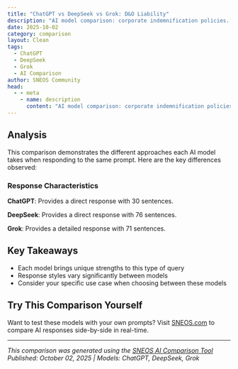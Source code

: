 ```yaml
---
title: "ChatGPT vs DeepSeek vs Grok: D&O Liability"
description: "AI model comparison: corporate indemnification policies..."
date: 2025-10-02
category: comparison
layout: Clean
tags:
  - ChatGPT
  - DeepSeek
  - Grok
  - AI Comparison
author: SNEOS Community
head:
  - - meta
    - name: description
      content: "AI model comparison: corporate indemnification policies..."
---
```


<ChatComparison
  title="ChatGPT vs DeepSeek vs Grok: D&amp;O Liability"
  prompt="corporate indemnification policies"
  :responses='{
    "ChatGPT": "Corporate indemnification policies refer to the provisions and agreements established by a corporation to protect its directors, officers, employees, or agents from personal financial liability resulting from their work on behalf of the company. These policies ensure that individuals are reimbursed for legal expenses, settlements, or judgments that arise from lawsuits or claims connected to their corporate duties.\n\n### Key Points of Corporate Indemnification Policies:\n\n1. **Purpose**:  \n   To protect company representatives from personal losses due to lawsuits related to their corporate roles, promoting confidence and willingness to serve.\n\n2. **Who is Covered?**  \n   Typically includes directors, officers, employees, and sometimes agents or contractors acting on behalf of the corporation.\n\n3. **Scope of Coverage**:  \n   - Legal defense costs (attorney fees, court expenses)  \n   - Settlements or judgments  \n   - Claims arising from acts performed in good faith during their corporate duties\n\n4. **Limitations**:  \n   - No coverage for acts involving fraud, gross negligence, or willful misconduct  \n   - Coverage typically excludes criminal actions unless the individual is acquitted.\n\n5. **Advance of Expenses**:  \n   Some policies provide for the advance payment of legal fees before the final determination of liability, subject to reimbursement if the individual is found not indemnifiable.\n\n6. **Mandatory vs. Permissive Indemnification**:  \n   - *Mandatory Indemnification*: The corporation must indemnify if certain legal criteria are met.  \n   - *Permissive Indemnification*: The corporation may indemnify at its discretion.\n\n7. **Insurance (D\u0026O Insurance)**:  \n   Directors and Officers Insurance is often purchased alongside indemnification policies to cover potential liabilities.\n\n8. **Legal and Regulatory Compliance**:  \n   Policies are designed in accordance with corporate laws, such as the Delaware General Corporation Law (DGCL) or similar statutes in other jurisdictions.\n\n### Examples of Policy Components:\n\n- **Definitions**: Clarify who is covered and what constitutes \u0022indemnifiable events.\u0022\n- **Procedures for Claiming Indemnification**: How individuals request indemnification and the evaluation process.\n- **Advancement of Defense Costs**: Conditions under which fees are advanced.\n- **Exclusions**: Situations where indemnification is denied.\n- **Subrogation Rights**: Rights of the corporation to recover payments.\n- **Amendments and Termination**: Terms for changing or ending the policy.\n\n### Why Corporations Use Indemnification Policies:\n\n- Encourages qualified professionals to serve as directors/officers without fear of personal financial risk.\n- Helps attract and retain talent at executive levels.\n- Provides a framework for handling legal claims efficiently.\n\nIf you need help drafting a corporate indemnification policy or want more detailed information about specific clauses, please let me know!",
    "DeepSeek": "Of course. This is a critical topic for corporate officers, directors, and the company itself. Let\u0027s break down corporate indemnification policies in detail.\n\n### What is Corporate Indemnification?\n\nAt its core, **indemnification** is a legal principle where one party (the corporation) agrees to protect another party (its directors, officers, and sometimes employees and agents) from financial losses and liabilities incurred in the course of their duties.\n\nThink of it as a corporate shield. It\u0027s designed to encourage capable people to serve in leadership roles without the constant fear of personal financial ruin from lawsuits related to their corporate decisions.\n\n---\n\n### The Legal Foundation: The \u0022Three-Legged Stool\u0022\n\nCorporate indemnification in the U.S. is built on a three-part foundation:\n\n1.  **State Corporate Law (The Mandatory Core):**\n    * Every state has statutes (e.g., Delaware General Corporation Law \u00A7 145) that provide the legal framework for indemnification.\n    * These laws typically **mandate** indemnification if the director/officer is \u0022successful on the merits\u0022 in defending a lawsuit.\n    * They **permit** indemnification in other situations if the person acted \u0022in good faith\u0022 and in a manner they \u0022reasonably believed to be in the best interests of the corporation.\u0022\n\n2.  **The Company\u0027s Charter and Bylaws (The Contractual Expansion):**\n    * A corporation\u0027s **Certificate of Incorporation** (Charter) and **Bylaws** almost always include detailed indemnification provisions.\n    * These documents often *expand* upon the state law minimums, offering the broadest possible protection allowed. They may mandate indemnification in more scenarios and cover legal expenses as they are incurred (\u0022advancement\u0022).\n\n3.  **Individual Indemnification Agreements (The Gold Standard):**\n    * Many companies enter into separate, detailed contracts with each director and officer (D\u0026O).\n    * These agreements provide the strongest protection because they are direct, enforceable contracts that are harder for a future, hostile board to change or revoke.\n\n---\n\n### Key Provisions in an Indemnification Policy\n\nA robust indemnification policy will address the following:\n\n*   **Who is Covered?** Directors and Officers are standard. Often extended to employees and agents acting at the company\u0027s request.\n*   **What is Covered?** \u0022Expenses\u0022 (attorneys\u0027 fees, court costs), judgments, fines, and settlement amounts.\n*   **When Does it Apply?** When the person is involved in a proceeding (lawsuit, investigation, etc.) by reason of their corporate role.\n*   **Advancement of Expenses:** This is crucial. The company pays for legal defenses *as you go*, rather than waiting for a final outcome. Without this, most individuals couldn\u0027t afford a prolonged legal battle.\n*   **Standard of Conduct:** Indemnification is generally contingent on the person acting in \u0022good faith\u0022 and in a manner they reasonably believed was in the corporation\u0027s best interests. It is typically **not available** if the person is found liable to the corporation itself or derived an improper personal benefit.\n*   **Procedure for Claiming Indemnification:** Specifies how to notify the company and how the company makes a determination (often by a majority vote of disinterested directors or independent legal counsel).\n\n---\n\n### The Critical Link: D\u0026O Insurance\n\nIndemnification is a promise by the company to pay. But what if the company is bankrupt or refuses to pay? This is where **Directors and Officers (D\u0026O) Liability Insurance** comes in.\n\n*   **Side A:** Covers directors and officers directly when indemnification is not available from the company (e.g., due to insolvency or a legal prohibition).\n*   **Side B:** Reimburses the corporation for the costs it incurs when it indemnifies its directors and officers. This is the most common claim.\n*   **Side C:** \u0022Entity Coverage\u0022 that protects the corporation itself when it is named as a co-defendant in a securities lawsuit.\n\n**Think of the relationship this way:**\n*   **Indemnification** is the company\u0027s promise to hold you harmless.\n*   **D\u0026O Insurance** is the financial backstop that ensures the company can fulfill that promise.\n\n---\n\n### Practical Implications \u0026 Best Practices\n\n**For Directors and Officers:**\n\n1.  **Read Your Documents:** Before joining a board, carefully review the company\u0027s Bylaws and any Indemnification Agreement. Pay close attention to the scope of coverage, advancement rights, and any exclusions.\n2.  **Verify D\u0026O Insurance:** Ask about the company\u0027s D\u0026O insurance policy\u2014its coverage limits, deductibles, and exclusions. A strong indemnification policy is useless without adequate insurance.\n3.  **Understand the \u0022Good Faith\u0022 Standard:** Your protection is not absolute. Fraud, self-dealing, and bad faith acts will void your indemnification rights.\n\n**For the Corporation:**\n\n1.  **Adopt Broad Protections:** To attract and retain top talent, offer the most robust indemnification and advancement rights permitted by law.\n2.  **Maintain Adequate D\u0026O Insurance:** This protects both the individuals and the company\u0027s balance sheet from the high costs of litigation.\n3.  **Act Promptly:** When a claim arises, follow the procedures to make a determination on indemnification and advancement quickly to avoid secondary lawsuits over the indemnification itself.\n\n---\n\n### Common Scenarios Where Indemnification is Triggered\n\n*   **Shareholder Lawsuits:** Derivative suits or class actions alleging breach of fiduciary duty.\n*   **Government Investigations:** SEC, DOJ, or other regulatory probes.\n*   **Third-Party Lawsuits:** Claims from customers, competitors, or vendors.\n*   **Employment Disputes:** Wrongful termination or discrimination claims brought against an officer.\n\n### Limitations and Exclusions\n\nIndemnification is not a \u0022get out of jail free\u0022 card. It generally does NOT cover:\n\n*   **Bad Faith / Fraud:** Acts known to be illegal or not in the company\u0027s best interest.\n*   **Personal Profit:** Lawsuits where the individual was found to have gained an improper personal benefit.\n*   **Certain Fines \u0026 Penalties:** Some laws prohibit companies from indemnifying individuals for certain fines or penalties (e.g., some SEC disgorgements).\n*   **Intra-Company Disputes:** Suits brought by the company *against* the director/officer.\n\n### Summary\n\nCorporate indemnification policies are a fundamental part of the corporate governance ecosystem. They provide essential financial and legal protection to those who lead companies, allowing them to make bold, informed decisions without paralyzing fear of personal liability. For anyone serving in a directorial or officer role, a thorough understanding of these policies and the accompanying D\u0026O insurance is non-negotiable.",
    "Grok": "Corporate indemnification policies are formal agreements or provisions within a company\u0027s bylaws, charter, or contracts that outline the extent to which a corporation will protect and compensate its directors, officers, employees, or other agents from personal financial loss or liability arising from their actions or decisions made on behalf of the company. These policies are designed to encourage individuals to serve in leadership or decision-making roles without the fear of personal financial ruin due to lawsuits or other legal actions related to their corporate duties.\n\nBelow is a detailed overview of corporate indemnification policies:\n\n### **1. Purpose of Indemnification Policies**\n- **Protection for Individuals**: Indemnification shields directors and officers from personal liability for actions taken in good faith while performing their duties.\n- **Attracting Talent**: Offering indemnification can make positions more appealing to qualified individuals who might otherwise be deterred by the risk of personal liability.\n- **Encouraging Decision-Making**: It allows leaders to make decisions without excessive fear of lawsuits, provided they act within the scope of their roles and in the company\u2019s best interest.\n- **Legal Compliance**: Many jurisdictions either allow or require corporations to provide indemnification under certain conditions, as outlined in corporate governance laws (e.g., Delaware General Corporation Law in the U.S.).\n\n### **2. Key Components of Indemnification Policies**\n- **Scope of Coverage**: Specifies who is covered (e.g., directors, officers, employees, or agents) and under what circumstances (e.g., lawsuits, investigations, or regulatory actions).\n- **Conditions for Indemnification**: Often limited to actions taken in good faith, within the scope of employment, and in the best interest of the corporation. Coverage may not apply to acts of fraud, willful misconduct, or gross negligence.\n- **Types of Costs Covered**: Typically includes legal fees, settlements, judgments, fines, and other reasonable expenses incurred in defending against claims.\n- **Advancement of Expenses**: Some policies allow the corporation to advance legal fees and costs to the individual before the final resolution of a case, often with the condition that the individual repays the funds if found liable for misconduct.\n- **Limitations and Exclusions**: Specifies situations where indemnification does not apply, such as criminal acts, personal profit, or breaches of fiduciary duty.\n\n### **3. Legal Basis for Indemnification**\n- **State Laws**: In the U.S., indemnification is governed by state corporate laws, such as the Delaware General Corporation Law (DGCL). Many states allow for mandatory or permissive indemnification, with specific requirements for eligibility (e.g., acting in good faith).\n- **Corporate Bylaws or Charter**: Indemnification provisions are often included in a company\u2019s governance documents, outlining the specific terms and extent of coverage.\n- **Individual Agreements**: Separate indemnification agreements may be signed with directors or officers to provide additional protection beyond what is in the bylaws.\n- **Insurance**: Directors and Officers (D\u0026O) liability insurance often complements indemnification policies by covering costs that the corporation cannot or will not pay.\n\n### **4. Types of Indemnification**\n- **Mandatory Indemnification**: Required by law or corporate policy when certain conditions are met (e.g., the individual is successful in defending a claim).\n- **Permissive Indemnification**: The corporation has the discretion to indemnify, often subject to board approval or a determination that the individual acted in good faith.\n- **Contractual Indemnification**: Provided through specific agreements with individuals, which may offer broader protection than statutory or bylaw provisions.\n\n### **5. Limitations and Challenges**\n- **Financial Constraints**: If a corporation becomes insolvent or bankrupt, it may not have the resources to honor indemnification obligations, leaving individuals unprotected (though D\u0026O insurance can mitigate this).\n- **Regulatory Restrictions**: Certain laws or regulations may limit indemnification, especially for penalties imposed by government agencies (e.g., SEC fines).\n- **Public Perception**: Overly generous indemnification policies may be criticized by shareholders or the public as protecting executives from accountability.\n- **Litigation Risks**: Disputes can arise over whether an individual\u2019s actions qualify for indemnification, leading to additional legal costs.\n\n### **6. Best Practices for Drafting Indemnification Policies**\n- **Clarity**: Clearly define who is covered, what costs are reimbursable, and the process for seeking indemnification or advancement of expenses.\n- **Compliance with Law**: Ensure alignment with applicable state or national laws governing corporate indemnification.\n- **Board Approval Process**: Establish a mechanism for determining eligibility for indemnification, often involving disinterested board members or legal counsel.\n- **Supplement with Insurance**: Pair indemnification with robust D\u0026O liability insurance to cover gaps in protection.\n- **Regular Review**: Update policies to reflect changes in laws, corporate structure, or risk profiles.\n- **Shareholder Communication**: Disclose indemnification policies to shareholders to maintain transparency and trust.\n\n### **7. Common Scenarios for Indemnification**\n- **Shareholder Lawsuits**: Directors and officers may face derivative lawsuits claiming breach of fiduciary duty.\n- **Regulatory Actions**: Investigations or penalties from government agencies (e.g., SEC, DOJ) related to corporate misconduct.\n- **Third-Party Claims**: Litigation from customers, vendors, or competitors alleging harm caused by corporate decisions.\n- **Internal Disputes**: Claims arising from employee or management conflicts.\n\n### **8. Comparison Across Jurisdictions**\n- **United States**: Delaware, a popular state for incorporation, has permissive indemnification laws under the DGCL, allowing broad protection if outlined in bylaws or agreements.\n- **European Union**: Varies by country; some jurisdictions impose stricter limits on indemnification, particularly for regulatory fines or criminal penalties.\n- **Other Regions**: In places like the UK, indemnification for directors is limited by the Companies Act 2006, with restrictions on covering fines or penalties in regulatory or criminal cases.\n\n### **9. Practical Considerations**\n- **Risk Management**: Corporations should balance indemnification with accountability measures to avoid encouraging reckless behavior.\n- **Documentation**: Maintain thorough records of board decisions and policies to support indemnification claims if challenged.\n- **Legal Counsel**: Engage experienced corporate attorneys to draft and review indemnification provisions to ensure enforceability.\n\n### **Conclusion**\nCorporate indemnification policies are a critical component of risk management and corporate governance, providing essential protection for individuals acting on behalf of a company. However, they must be carefully crafted to comply with legal requirements, align with corporate values, and protect the interests of shareholders. Complementing these policies with D\u0026O insurance and transparent governance practices ensures a balanced approach to liability protection.\n\nIf you\u0027re looking for specific guidance on drafting an indemnification policy or examples from a particular jurisdiction, let me know, and I can provide more tailored information!"
  }'
  published-date="01:36"
/>

## Analysis

This comparison demonstrates the different approaches each AI model takes when responding to the same prompt. Here are the key differences observed:

### Response Characteristics

**ChatGPT**: Provides a direct response with 30 sentences. 

**DeepSeek**: Provides a direct response with 76 sentences. 

**Grok**: Provides a detailed response with 71 sentences. 

## Key Takeaways

- Each model brings unique strengths to this type of query
- Response styles vary significantly between models
- Consider your specific use case when choosing between these models

## Try This Comparison Yourself

Want to test these models with your own prompts? Visit [SNEOS.com](https://sneos.com) to compare AI responses side-by-side in real-time.

---

*This comparison was generated using the [SNEOS AI Comparison Tool](https://sneos.com)*
*Published: October 02, 2025 | Models: ChatGPT, DeepSeek, Grok*
